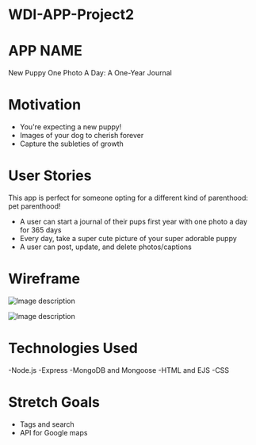 # WDI-APP-Project2

# APP NAME 
New Puppy One Photo A Day: A One-Year Journal 

# Motivation
- You're expecting a new puppy!
- Images of your dog to cherish forever
- Capture the subleties of growth

# User Stories 
This app is perfect for someone opting for a different kind of parenthood: pet parenthood!
- A user can start a journal of their pups first year with one photo a day for 365 days
- Every day, take a super cute picture of your super adorable puppy
- A user can post, update, and delete photos/captions

# Wireframe


 ![Image description](https://i.imgur.com/HDDx2X8.jpg)



 ![Image description](https://i.imgur.com/hI4Ujzk.jpg)


  
 
  
# Technologies Used
-Node.js
-Express
-MongoDB and Mongoose
-HTML and EJS
-CSS

# Stretch Goals
- Tags and search 
- API for Google maps





